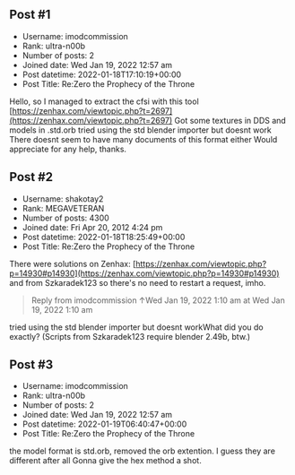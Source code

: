 ## Post #1
- Username: imodcommission
- Rank: ultra-n00b
- Number of posts: 2
- Joined date: Wed Jan 19, 2022 12:57 am
- Post datetime: 2022-01-18T17:10:19+00:00
- Post Title: Re:Zero the Prophecy of the Throne

Hello, so I managed to extract the cfsi with this tool
[https://zenhax.com/viewtopic.php?t=2697](https://zenhax.com/viewtopic.php?t=2697)
Got some textures in DDS and models in .std.orb
tried using the std blender importer but doesnt work
There doesnt seem to have many documents of this format either
Would appreciate for any help, thanks.
## Post #2
- Username: shakotay2
- Rank: MEGAVETERAN
- Number of posts: 4300
- Joined date: Fri Apr 20, 2012 4:24 pm
- Post datetime: 2022-01-18T18:25:49+00:00
- Post Title: Re:Zero the Prophecy of the Throne

There were solutions on Zenhax:
[https://zenhax.com/viewtopic.php?p=14930#p14930](https://zenhax.com/viewtopic.php?p=14930#p14930)
and from Szkaradek123
so there's no need to restart a request, imho. 

> Reply from imodcommission ↑Wed Jan 19, 2022 1:10 am at Wed Jan 19, 2022 1:10 am
>
> 
tried using the std blender importer but doesnt workWhat did you do exactly? (Scripts from Szkaradek123 require blender 2.49b, btw.)
## Post #3
- Username: imodcommission
- Rank: ultra-n00b
- Number of posts: 2
- Joined date: Wed Jan 19, 2022 12:57 am
- Post datetime: 2022-01-19T06:40:47+00:00
- Post Title: Re:Zero the Prophecy of the Throne

the model format is std.orb, removed the orb extention. I guess they are different after all
Gonna give the hex method a shot.
